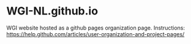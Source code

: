# WGI-NL.github.io
WGI website hosted as a github pages organization page.
Instructions: https://help.github.com/articles/user-organization-and-project-pages/
